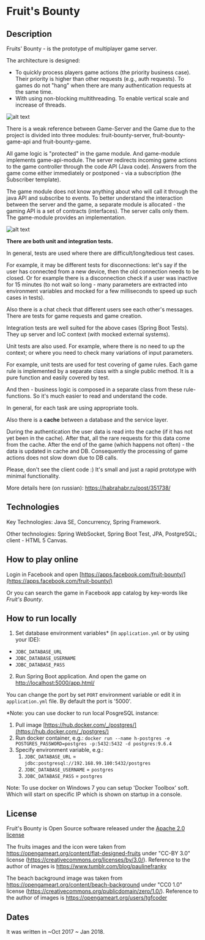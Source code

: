 # Fruit's Bounty

## Description

Fruits' Bounty - is the prototype of multiplayer game server.

The architecture is designed:
  * To quickly process players game actions (the priority business case).
  Their priority is higher than other requests (e.g., auth requests).
  To games do not "hang" when there are many authentication requests at the same time.
  * With using non-blocking multithreading.
  To enable vertical scale and increase of threads.

![alt text](https://github.com/n-demidov/fruit-bounty-game-server/blob/master/documents/1.%20architecture%20of%20non-blocking%20request%20processing.png?raw=true "Architecture of processing incoming requests: non-blocking multithreading & priority on game actions processing")

There is a weak reference between Game-Server and the Game due to the project is divided into three modules:
fruit-bounty-server, fruit-bounty-game-api and fruit-bounty-game.

All game logic is "protected" in the game module. And game-module implements game-api-module.
The server redirects incoming game actions to the game controller through the code API (Java code).
Answers from the game come either immediately or postponed - via a subscription (the Subscriber template).

The game module does not know anything about who will call it through the java API and subscribe to events.
To better understand the interaction between the server and the game, a separate module is allocated - the gaming API is a set of contracts (interfaces).
The server calls only them. The game-module provides an implementation.

![alt text](https://github.com/n-demidov/fruit-bounty-game-server/blob/master/documents/2.%20modules%20and%20some%20classes%20interactions.png?raw=true "Not full interaction between modules and some classes")

**There are both unit and integration tests.**

In general, tests are used where there are difficult/long/tedious test cases.

For example, it may be different tests for disconnections: let's say if the user has connected from a new device, then the old connection needs to be closed. Or for example there is a disconnection check if a user was inactive for 15 minutes (to not wait so long - many parameters are extracted into environment variables and mocked for a few milliseconds to speed up such cases in tests).

Also there is a chat check that different users see each other's messages.
There are tests for game requests and game creation.

Integration tests are well suited for the above cases (Spring Boot Tests). They up server and IoC context (with mocked external systems). 

Unit tests are also used. For example, where there is no need to up the context; or where you need to check many variations of input parameters.

For example, unit tests are used for test covering of game rules. Each game rule is implemented by a separate class with a single public method. It is a pure function and easily covered by test.

And then - business logic is composed in a separate class from these rule-functions. So it's much easier to read and understand the code.

In general, for each task are using appropriate tools.

Also there is a **cache** between а database and the service layer.

During the authentication the user data is read into the cache (if it has not yet been in the cache). After that, all the rare requests for this data come from the cache. After the end of the game (which happens not often) - the data is updated in cache and DB.
Consequently the processing of game actions does not slow down due to DB calls.

Please, don't see the client code :) It's small and just a rapid prototype with minimal functionality.

More details here (on russian): https://habrahabr.ru/post/351738/

## Technologies

Key Technologies: Java SE, Concurrency, Spring Framework.

Other technologies: Spring WebSocket, Spring Boot Test, JPA, PostgreSQL; client - HTML 5 Canvas.

## How to play online

Login in Facebook and open [https://apps.facebook.com/fruit-bounty/](https://apps.facebook.com/fruit-bounty/)

Or you can search the game in Facebook app catalog by key-words like *Fruit's Bounty*.

## How to run locally

1. Set database environment variables* (in `application.yml` or by using your IDE): 
- `JDBC_DATABASE_URL`
- `JDBC_DATABASE_USERNAME`
- `JDBC_DATABASE_PASS`

2. Run Spring Boot application. And open the game on [http://localhost:5000/app.html/](http://localhost:5000/app.html/)

You can change the port by set `PORT` environment variable or edit it in `application.yml` file.
By default the port is '5000'.

*Note: you can use docker to run local PosgreSQL instance:
1. Pull image [https://hub.docker.com/_/postgres/](https://hub.docker.com/_/postgres/)
2. Run docker container, e.g.: ```docker run --name h-postgres -e POSTGRES_PASSWORD=postgres -p:5432:5432 -d postgres:9.6.4```
3. Specify environment variable, e.g.:
   1. `JDBC_DATABASE_URL` = `jdbc:postgresql://192.168.99.100:5432/postgres`
   2. `JDBC_DATABASE_USERNAME` = `postgres`
   3. `JDBC_DATABASE_PASS` = `postgres`
  
  Note: To use docker on Windows 7 you can setup 'Docker Toolbox' soft. Which will start on specific IP which is shown on startup in a console.

## License
Fruit's Bounty is Open Source software released under the
[Apache 2.0 license](http://www.apache.org/licenses/LICENSE-2.0.html)

The fruits images and the icon were taken from https://opengameart.org/content/flat-designed-fruits under "CC-BY 3.0" license (https://creativecommons.org/licenses/by/3.0/). Reference to the author of images is https://www.tumblr.com/blog/paulinefranky

The beach background image was taken from https://opengameart.org/content/beach-background under "CC0 1.0" license (https://creativecommons.org/publicdomain/zero/1.0/). Reference to the author of images is https://opengameart.org/users/tgfcoder

## Dates
It was written in ~Oct 2017 ~ Jan 2018.
